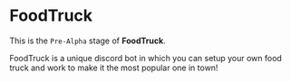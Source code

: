 # FoodTruck

 This is the `Pre-Alpha` stage of **FoodTruck**.

 FoodTruck is a unique discord bot in which you can setup your own food truck and work to make it the most popular one in town!
